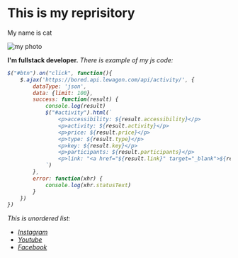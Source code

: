 # This is my reprisitory

My name is cat

![my photo](https://whiskerstnr.org/wp-content/uploads/2024/09/230914-0231-200x200.jpg)

<b>I'm fullstack developer.</b> <i>There is example of my js code:<i>

```javascript
$("#btn").on("click", function(){
    $.ajax('https://bored.api.lewagon.com/api/activity/', {
        dataType: 'json',
        data: {limit: 100},
        success: function(result) {
            console.log(result)
            $("#activity").html(`
                <p>accessibility: ${result.accessibility}</p>
                <p>activity: ${result.activity}</p>
                <p>price: ${result.price}</p>
                <p>type: ${result.type}</p>
                <p>key: ${result.key}</p>
                <p>participants: ${result.participants}</p>
                <p>link: "<a href="${result.link}" target="_blank">${result.link}</a>"</p>
            `)
        },
        error: function(xhr) {
            console.log(xhr.statusText)
        }
    })
})
```

This is unordered list:
<ul>
  <li><a href="https://www.instagram.com/">Instagram</a></li>
  <li><a href="https://www.youtube.com/">Youtube</a></li>
  <li><a href="https://www.facebook.com/">Facebook</a></li>
</ul>
